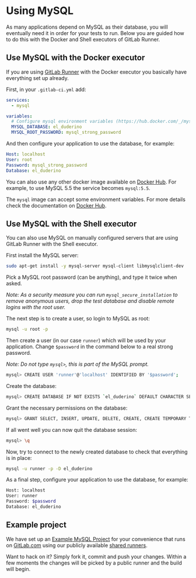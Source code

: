 # Using MySQL

As many applications depend on MySQL as their database, you will eventually
need it in order for your tests to run. Below you are guided how to do this
with the Docker and Shell executors of GitLab Runner.

## Use MySQL with the Docker executor

If you are using [GitLab Runner](../runners/README.md) with the Docker executor
you basically have everything set up already.

First, in your `.gitlab-ci.yml` add:

```yaml
services:
  - mysql

variables:
  # Configure mysql environment variables (https://hub.docker.com/_/mysql/)
  MYSQL_DATABASE: el_duderino
  MYSQL_ROOT_PASSWORD: mysql_strong_password
```

And then configure your application to use the database, for example:

```yaml
Host: localhost
User: root
Password: mysql_strong_password
Database: el_duderino
```

You can also use any other docker image available on [Docker Hub][hub-mysql].
For example, to use MySQL 5.5 the service becomes `mysql:5.5`.

The `mysql` image can accept some environment variables. For more details
check the documentation on [Docker Hub][hub-mysql].

## Use MySQL with the Shell executor

You can also use MySQL on manually configured servers that are using
GitLab Runner with the Shell executor.

First install the MySQL server:

```bash
sudo apt-get install -y mysql-server mysql-client libmysqlclient-dev
```

Pick a MySQL root password (can be anything), and type it twice when asked.

*Note: As a security measure you can run `mysql_secure_installation` to
remove anonymous users, drop the test database and disable remote logins with
the root user.*

The next step is to create a user, so login to MySQL as root:

```bash
mysql -u root -p
```

Then create a user (in our case `runner`) which will be used by your
application. Change `$password` in the command below to a real strong password.

*Note: Do not type `mysql>`, this is part of the MySQL prompt.*

```bash
mysql> CREATE USER 'runner'@'localhost' IDENTIFIED BY '$password';
```

Create the database:

```bash
mysql> CREATE DATABASE IF NOT EXISTS `el_duderino` DEFAULT CHARACTER SET `utf8` COLLATE `utf8_unicode_ci`;
```

Grant the necessary permissions on the database:

```bash
mysql> GRANT SELECT, INSERT, UPDATE, DELETE, CREATE, CREATE TEMPORARY TABLES, DROP, INDEX, ALTER, LOCK TABLES ON `el_duderino`.* TO 'runner'@'localhost';
```

If all went well you can now quit the database session:

```bash
mysql> \q
```

Now, try to connect to the newly created database to check that everything is
in place:

```bash
mysql -u runner -p -D el_duderino
```

As a final step, configure your application to use the database, for example:

```bash
Host: localhost
User: runner
Password: $password
Database: el_duderino
```

## Example project

We have set up an [Example MySQL Project][mysql-example-repo] for your
convenience that runs on [GitLab.com](https://gitlab.com) using our publicly
available [shared runners](../runners/README.md).

Want to hack on it? Simply fork it, commit and push  your changes. Within a few
moments the changes will be picked by a public runner and the build will begin.

[hub-mysql]: https://hub.docker.com/_/mysql/
[mysql-example-repo]: https://gitlab.com/gitlab-examples/mysql
